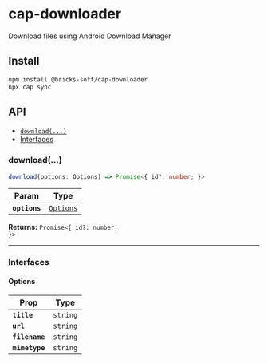 # cap-downloader

Download files using Android Download Manager

## Install

```bash
npm install @bricks-soft/cap-downloader
npx cap sync
```

## API

<docgen-index>

- [`download(...)`](#download)
- [Interfaces](#interfaces)

</docgen-index>

<docgen-api>
<!--Update the source file JSDoc comments and rerun docgen to update the docs below-->

### download(...)

```typescript
download(options: Options) => Promise<{ id?: number; }>
```

| Param         | Type                                        |
| ------------- | ------------------------------------------- |
| **`options`** | <code><a href="#options">Options</a></code> |

**Returns:** <code>Promise&lt;{ id?: number; }&gt;</code>

---

### Interfaces

#### Options

| Prop           | Type                |
| -------------- | ------------------- |
| **`title`**    | <code>string</code> |
| **`url`**      | <code>string</code> |
| **`filename`** | <code>string</code> |
| **`mimetype`** | <code>string</code> |

</docgen-api>

